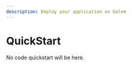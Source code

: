 ```yaml
---
description: Deploy your application on Golem
---
```



# QuickStart

No code quickstart will be here.